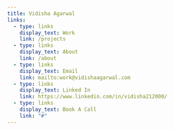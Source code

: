 ```yaml
---
title: Vidisha Agarwal
links:
  - type: links
    display_text: Work
    link: /projects
  - type: links
    display_text: About
    link: /about
  - type: links
    display_text: Email
    link: mailto:work@vidishaagarwal.com
  - type: links
    display_text: Linked In
    link: https://www.linkedin.com/in/vidisha212000/
  - type: links
    display_text: Book A Call
    link: "#"
---
```

